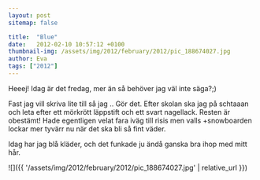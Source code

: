 ```yaml
---
layout: post
sitemap: false

title:  "Blue"
date:   2012-02-10 10:57:12 +0100
thumbnail-img: /assets/img/2012/february/2012/pic_188674027.jpg
author: Eva
tags: ["2012"]
---
```


Heeej! Idag är det fredag, mer än så behöver jag väl inte säga?;) 

Fast jag vill skriva lite till så jag .. Gör det. Efter skolan ska jag på schtaaan och leta efter ett mörkrött läppstift och ett svart nagellack. Resten är obestämt! Hade egentligen velat fara iväg till risis men valls +snowboarden lockar mer tyvärr nu när det ska bli så fint väder. 

Idag har jag blå kläder, och det funkade ju ändå ganska bra ihop med mitt hår.

![]({{ '/assets/img/2012/february/2012/pic_188674027.jpg'  | relative_url }})

